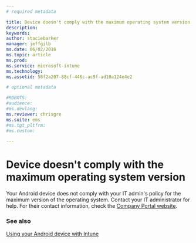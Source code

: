 ```yaml
---
# required metadata

title: Device doesn't comply with the maximum operating system version | Microsoft Intune
description:
keywords:
author: staciebarker
manager: jeffgilb
ms.date: 06/02/2016
ms.topic: article
ms.prod:
ms.service: microsoft-intune
ms.technology:
ms.assetid: 58f2a207-88cf-446c-ac9f-ad10a124e4e2

# optional metadata

#ROBOTS:
#audience:
#ms.devlang:
ms.reviewer: chrisgre
ms.suite: ems
#ms.tgt_pltfrm:
#ms.custom:

---
```


# Device doesn't comply with the maximum operating system version

Your Android device does not comply with your IT admin's policy for the maximum version of the operating system. Contact your IT administrator for help. For their contact information, check the [Company Portal website](http://portal.manage.microsoft.com).


### See also
[Using your Android device with Intune](using-your-android-device-with-intune.md)